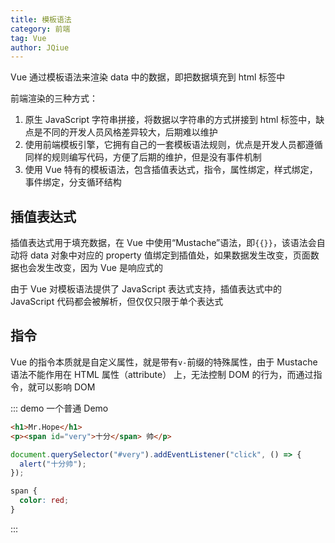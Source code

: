 ```yaml
---
title: 模板语法
category: 前端
tag: Vue
author: JQiue
---
```


Vue 通过模板语法来渲染 data 中的数据，即把数据填充到 html 标签中

前端渲染的三种方式：

1. 原生 JavaScript 字符串拼接，将数据以字符串的方式拼接到 html 标签中，缺点是不同的开发人员风格差异较大，后期难以维护
2. 使用前端模板引擎，它拥有自己的一套模板语法规则，优点是开发人员都遵循同样的规则编写代码，方便了后期的维护，但是没有事件机制
3. 使用 Vue 特有的模板语法，包含插值表达式，指令，属性绑定，样式绑定，事件绑定，分支循环结构

## 插值表达式

插值表达式用于填充数据，在 Vue 中使用“Mustache”语法，即`{{}}`，该语法会自动将 data 对象中对应的 property 值绑定到插值处，如果数据发生改变，页面数据也会发生改变，因为 Vue 是响应式的

由于 Vue 对模板语法提供了 JavaScript 表达式支持，插值表达式中的 JavaScript 代码都会被解析，但仅仅只限于单个表达式

## 指令

Vue 的指令本质就是自定义属性，就是带有`v-`前缀的特殊属性，由于 Mustache 语法不能作用在 HTML 属性（attribute） 上，无法控制 DOM 的行为，而通过指令，就可以影响 DOM

::: demo 一个普通 Demo

```html
<h1>Mr.Hope</h1>
<p><span id="very">十分</span> 帅</p>
```

```js
document.querySelector("#very").addEventListener("click", () => {
  alert("十分帅");
});
```

```css
span {
  color: red;
}
```

:::
